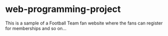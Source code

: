 # web-programming-project
This is a sample of a Football Team fan website where the fans can register for memberships and so on...
